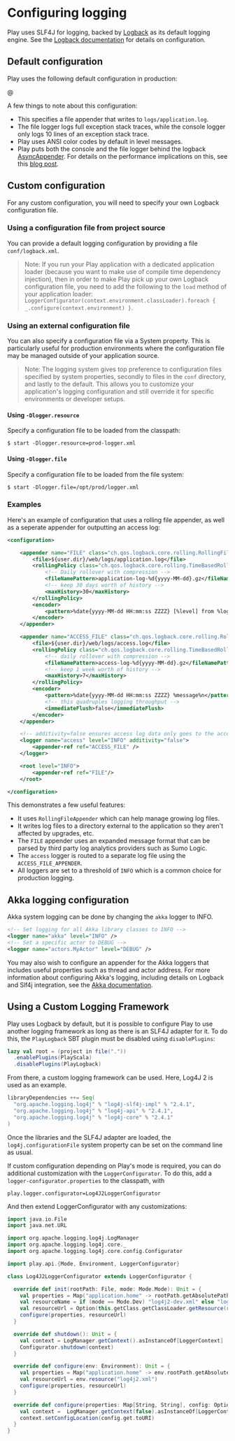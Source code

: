 <!--- Copyright (C) 2009-2016 Lightbend Inc. <https://www.lightbend.com> -->
# Configuring logging

Play uses SLF4J for logging, backed by [Logback](http://logback.qos.ch/) as its default logging engine.  See the [Logback documentation](http://logback.qos.ch/manual/configuration.html) for details on configuration.

## Default configuration

Play uses the following default configuration in production:

@[](/confs/play-logback/logback-play-default.xml)

A few things to note about this configuration:

* This specifies a file appender that writes to `logs/application.log`.
* The file logger logs full exception stack traces, while the console logger only logs 10 lines of an exception stack trace.
* Play uses ANSI color codes by default in level messages.
* Play puts both the console and the file logger behind the logback [AsyncAppender](http://logback.qos.ch/manual/appenders.html#AsyncAppender).  For details on the performance implications on this, see this [blog post](https://blog.takipi.com/how-to-instantly-improve-your-java-logging-with-7-logback-tweaks/).

## Custom configuration

For any custom configuration, you will need to specify your own Logback configuration file.

### Using a configuration file from project source

You can provide a default logging configuration by providing a file `conf/logback.xml`.

> Note: If you run your Play application with a dedicated application loader (because you want to make use of compile time dependency injection), then in order to make Play pick up your own Logback configuration file, you need to add the following to the `load` method of your application loader: `LoggerConfigurator(context.environment.classLoader).foreach { _.configure(context.environment) }`.

### Using an external configuration file

You can also specify a configuration file via a System property.  This is particularly useful for production environments where the configuration file may be managed outside of your application source.

> Note: The logging system gives top preference to configuration files specified by system properties, secondly to files in the `conf` directory, and lastly to the default. This allows you to customize your application's logging configuration and still override it for specific environments or developer setups.

#### Using `-Dlogger.resource`

Specify a configuration file to be loaded from the classpath:

```
$ start -Dlogger.resource=prod-logger.xml
```

#### Using `-Dlogger.file`

Specify a configuration file to be loaded from the file system:

```
$ start -Dlogger.file=/opt/prod/logger.xml
```

### Examples

Here's an example of configuration that uses a rolling file appender, as well as a seperate appender for outputting an access log:

```xml
<configuration>

    <appender name="FILE" class="ch.qos.logback.core.rolling.RollingFileAppender">
        <file>${user.dir}/web/logs/application.log</file>
        <rollingPolicy class="ch.qos.logback.core.rolling.TimeBasedRollingPolicy">
            <!-- Daily rollover with compression -->
            <fileNamePattern>application-log-%d{yyyy-MM-dd}.gz</fileNamePattern>
            <!-- keep 30 days worth of history -->
            <maxHistory>30</maxHistory>
        </rollingPolicy>
        <encoder>
            <pattern>%date{yyyy-MM-dd HH:mm:ss ZZZZ} [%level] from %logger in %thread - %message%n%xException</pattern>
        </encoder>
    </appender>

    <appender name="ACCESS_FILE" class="ch.qos.logback.core.rolling.RollingFileAppender">
        <file>${user.dir}/web/logs/access.log</file>
        <rollingPolicy class="ch.qos.logback.core.rolling.TimeBasedRollingPolicy">
            <!-- daily rollover with compression -->
            <fileNamePattern>access-log-%d{yyyy-MM-dd}.gz</fileNamePattern>
            <!-- keep 1 week worth of history -->
            <maxHistory>7</maxHistory>
        </rollingPolicy>
        <encoder>
            <pattern>%date{yyyy-MM-dd HH:mm:ss ZZZZ} %message%n</pattern>
            <!-- this quadruples logging throughput -->
            <immediateFlush>false</immediateFlush>
        </encoder>
    </appender>

    <!-- additivity=false ensures access log data only goes to the access log -->
    <logger name="access" level="INFO" additivity="false">
        <appender-ref ref="ACCESS_FILE" />
    </logger>

    <root level="INFO">
        <appender-ref ref="FILE"/>
    </root>

</configuration>

```

This demonstrates a few useful features:

- It uses `RollingFileAppender` which can help manage growing log files.
- It writes log files to a directory external to the application so they aren't affected by upgrades, etc.
- The `FILE` appender uses an expanded message format that can be parsed by third party log analytics providers such as Sumo Logic.
- The `access` logger is routed to a separate log file using the `ACCESS_FILE_APPENDER`.
- All loggers are set to a threshold of `INFO` which is a common choice for production logging.  

## Akka logging configuration

Akka system logging can be done by changing the `akka` logger to INFO.

```xml
<!-- Set logging for all Akka library classes to INFO -->
<logger name="akka" level="INFO" />
<!-- Set a specific actor to DEBUG -->
<logger name="actors.MyActor" level="DEBUG" />
```

You may also wish to configure an appender for the Akka loggers that includes useful properties such as thread and actor address.  For more information about configuring Akka's logging, including details on Logback and Slf4j integration, see the [Akka documentation](http://doc.akka.io/docs/akka/current/scala/logging.html).

## Using a Custom Logging Framework

Play uses Logback by default, but it is possible to configure Play to use another logging framework as long as there is an SLF4J adapter for it.  To do this, the `PlayLogback` SBT plugin must be disabled using `disablePlugins`:

```scala
lazy val root = (project in file("."))
  .enablePlugins(PlayScala)
  .disablePlugins(PlayLogback)
```

From there, a custom logging framework can be used.  Here, Log4J 2 is used as an example.

```scala
libraryDependencies ++= Seq(
  "org.apache.logging.log4j" % "log4j-slf4j-impl" % "2.4.1",
  "org.apache.logging.log4j" % "log4j-api" % "2.4.1",
  "org.apache.logging.log4j" % "log4j-core" % "2.4.1"
)
```

Once the libraries and the SLF4J adapter are loaded, the `log4j.configurationFile` system property can be set on the command line as usual.

If custom configuration depending on Play's mode is required, you can do additional customization with the `LoggerConfigurator`.  To do this, add a `logger-configurator.properties` to the classpath, with

```properties
play.logger.configurator=Log4J2LoggerConfigurator
```

And then extend LoggerConfigurator with any customizations:

```scala
import java.io.File
import java.net.URL

import org.apache.logging.log4j.LogManager
import org.apache.logging.log4j.core._
import org.apache.logging.log4j.core.config.Configurator

import play.api.{Mode, Environment, LoggerConfigurator}

class Log4J2LoggerConfigurator extends LoggerConfigurator {

  override def init(rootPath: File, mode: Mode.Mode): Unit = {
    val properties = Map("application.home" -> rootPath.getAbsolutePath)
    val resourceName = if (mode == Mode.Dev) "log4j2-dev.xml" else "log4j2.xml"
    val resourceUrl = Option(this.getClass.getClassLoader.getResource(resourceName))
    configure(properties, resourceUrl)
  }

  override def shutdown(): Unit = {
    val context = LogManager.getContext().asInstanceOf[LoggerContext]
    Configurator.shutdown(context)
  }

  override def configure(env: Environment): Unit = {
    val properties = Map("application.home" -> env.rootPath.getAbsolutePath)
    val resourceUrl = env.resource("log4j2.xml")
    configure(properties, resourceUrl)
  }

  override def configure(properties: Map[String, String], config: Option[URL]): Unit = {
    val context =  LogManager.getContext(false).asInstanceOf[LoggerContext]
    context.setConfigLocation(config.get.toURI)
  }
}
```
